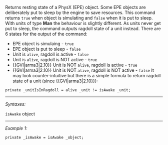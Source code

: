 Returns resting state of a PhysX (EPE) object. Some EPE objects are deliberately put to sleep by the engine to save resources. This command returns `true` when object is simulating and `false` when it is put to sleep. With units of type **Man** the behaviour is slightly different. As units never get put to sleep, the command outputs ragdoll state of a unit instead. There are 6 states for the output of the command:
* EPE object is simulaing - `true`
* EPE object is put to sleep - `false`
* Unit is `alive`, ragdoll is active - `false`
* Unit is `alive`, ragdoll is NOT active - `true`
* {{GVI|arma3|2.10}} Unit is NOT `alive`, ragdoll is active - `true`
* {{GVI|arma3|2.10}} Unit is NOT `alive`, ragdoll is NOT active - `false`
It may look counter-intuitive but there is a simple formula to return ragdoll state of a unit (since {{GVI|arma3|2.10}}):

```sqf
private _unitIsInRagdoll = alive _unit != isAwake _unit;
```


---
*Syntaxes:*

`isAwake` object

---
*Example 1:*

```sqf
private _isAwake = isAwake _object;
```